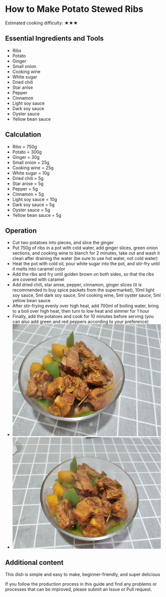 # How to Make Potato Stewed Ribs

Estimated cooking difficulty: ★★★

## Essential Ingredients and Tools

- Ribs
- Potato
- Ginger
- Small onion
- Cooking wine
- White sugar
- Dried chili
- Star anise
- Pepper
- Cinnamon
- Light soy sauce
- Dark soy sauce
- Oyster sauce
- Yellow bean sauce

## Calculation

- Ribs = 750g
- Potato = 300g
- Ginger = 30g
- Small onion = 25g
- Cooking wine = 25g
- White sugar = 10g
- Dried chili = 5g
- Star anise = 5g
- Pepper = 5g
- Cinnamon = 5g
- Light soy sauce = 10g
- Dark soy sauce = 5g
- Oyster sauce = 5g
- Yellow bean sauce = 5g

## Operation

- Cut two potatoes into pieces, and slice the ginger
- Put 750g of ribs in a pot with cold water, add ginger slices, green onion sections, and cooking wine to blanch for 2 minutes, take out and wash it clean after draining the water (be sure to use hot water, not cold water)
- Heat the pot with cold oil, pour white sugar into the pot, and stir-fry until it melts into caramel color
- Add the ribs and fry until golden brown on both sides, so that the ribs are covered with caramel
- Add dried chili, star anise, pepper, cinnamon, ginger slices (it is recommended to buy spice packets from the supermarket), 10ml light soy sauce, 5ml dark soy sauce, 5ml cooking wine, 5ml oyster sauce, 5ml yellow bean sauce
- After stir-frying evenly over high heat, add 700ml of boiling water, bring to a boil over high heat, then turn to low heat and simmer for 1 hour
- Finally, add the potatoes and cook for 10 minutes before serving (you can also add green and red peppers according to your preference)
- ![Results display](./排骨1.jpg)
- ![Results display](./排骨2.jpg)

## Additional content

This dish is simple and easy to make, beginner-friendly, and super delicious

If you follow the production process in this guide and find any problems or processes that can be improved, please submit an Issue or Pull request.
